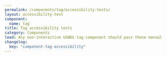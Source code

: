 ```yaml
---
permalink: /components/tag/accessibility-tests/
layout: accessibility-test
component:
  name: tag
title: Tag accessibility tests
category: Components
lead: Any non-interactive USWDS tag component should pass these manual accessibility tests.
changelog:
  key: "component-tag-accessibility"
---
```

